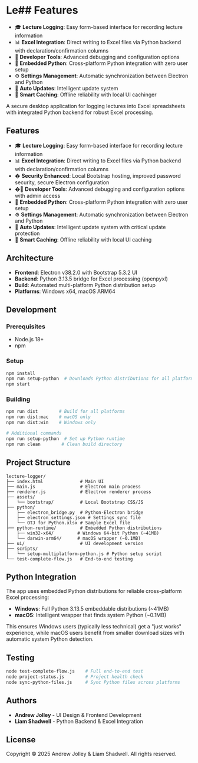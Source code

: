 # Le## Features

- 🎓 **Lecture Logging**: Easy form-based interface for recording lecture information
- 📊 **Excel Integration**: Direct writing to Excel files via Python backend with declaration/confirmation columns
- 🔧 **Developer Tools**: Advanced debugging and configuration options
- 🐍 **Embedded Python**: Cross-platform Python integration with zero user setup
- ⚙️ **Settings Management**: Automatic synchronization between Electron and Python
- 🚀 **Auto Updates**: Intelligent update system
- 💾 **Smart Caching**: Offline reliability with local UI cachinger

A secure desktop application for logging lectures into Excel spreadsheets with integrated Python backend for robust Excel processing.

## Features

- 🎓 **Lecture Logging**: Easy form-based interface for recording lecture information
- 📊 **Excel Integration**: Direct writing to Excel files via Python backend with declaration/confirmation columns
- � **Security Enhanced**: Local Bootstrap hosting, improved password security, secure Electron configuration
- �🔧 **Developer Tools**: Advanced debugging and configuration options with admin access
- 🐍 **Embedded Python**: Cross-platform Python integration with zero user setup
- ⚙️ **Settings Management**: Automatic synchronization between Electron and Python
- 🚀 **Auto Updates**: Intelligent update system with critical update protection
- 💾 **Smart Caching**: Offline reliability with local UI caching

## Architecture

- **Frontend**: Electron v38.2.0 with Bootstrap 5.3.2 UI
- **Backend**: Python 3.13.5 bridge for Excel processing (openpyxl)
- **Build**: Automated multi-platform Python distribution setup
- **Platforms**: Windows x64, macOS ARM64

## Development

### Prerequisites
- Node.js 18+
- npm

### Setup
```bash
npm install
npm run setup-python  # Downloads Python distributions for all platforms
npm start
```

### Building
```bash
npm run dist        # Build for all platforms
npm run dist:mac    # macOS only
npm run dist:win    # Windows only

# Additional commands
npm run setup-python  # Set up Python runtime
npm run clean        # Clean build directory
```

## Project Structure

```
lecture-logger/
├── index.html              # Main UI
├── main.js                 # Electron main process
├── renderer.js             # Electron renderer process
├── assets/
│   └── bootstrap/          # Local Bootstrap CSS/JS
├── python/
│   ├── electron_bridge.py  # Python-Electron bridge
│   ├── electron_settings.json # Settings sync file
│   └── OTJ for Python.xlsx # Sample Excel file
├── python-runtime/         # Embedded Python distributions
│   ├── win32-x64/         # Windows 64-bit Python (~41MB)
│   └── darwin-arm64/      # macOS wrapper (~0.1MB)
├── ui/                     # UI development version
├── scripts/
│   └── setup-multiplatform-python.js # Python setup script
└── test-complete-flow.js   # End-to-end testing
```

## Python Integration

The app uses embedded Python distributions for reliable cross-platform Excel processing:

- **Windows**: Full Python 3.13.5 embeddable distributions (~41MB)
- **macOS**: Intelligent wrapper that finds system Python (~0.1MB)

This ensures Windows users (typically less technical) get a "just works" experience, while macOS users benefit from smaller download sizes with automatic system Python detection.

## Testing

```bash
node test-complete-flow.js    # Full end-to-end test
node project-status.js        # Project health check
node sync-python-files.js     # Sync Python files across platforms
```

## Authors

- **Andrew Jolley** - UI Design & Frontend Development
- **Liam Shadwell** - Python Backend & Excel Integration

## License

Copyright © 2025 Andrew Jolley & Liam Shadwell. All rights reserved.